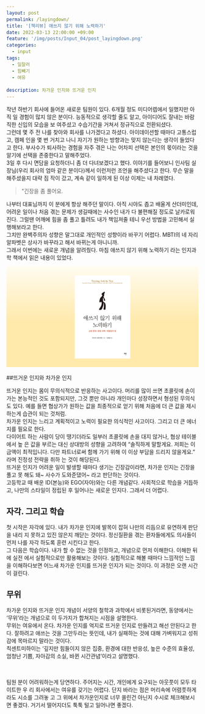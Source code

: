 ```yaml
---
layout: post
permalink: /layingdown/
title: '[책리뷰] 애쓰지 않기 위해 노력하기'
date: 2022-03-13 22:00:00 +09:00
feature: '/img/posts/Input_04/post_layingdown.png'
categories:
  - input
tags:
  - 일잘러
  - 힘빼기
  - 여유

description: 차가운 인지와 뜨거운 인지
---
```

작년 하반기 회사에 들어온 새로운 팀원이 있다. 6개월 정도 미디어렙에서 일했지만 아직 일 경험이 많지 않은 분이다. 능동적으로 생각할 줄도 알고, 아이디어도 잘내는 바람직한 신입의 모습을 보 여주셨고 수습기간을 거쳐서 정규직으로 전환되셨다.<br>
그런데 몇 주 전 나를 찾아와 회사를 나가겠다고 하셨다. 아이데이션할 때마다 고통스럽고, 캠페 인을 몇 번 거치고 나니 자기가 원하는 방향과는 맞지 않는다는 생각이 들었다고 한다. 부사수가 퇴사하는 경험을 자주 겪은 나는 어차피 선택은 본인의 몫이라는 것을 알기에 선택을 존중한다고 말해주었다.<br>
3일 후 다시 면담을 요청하더니 좀 더 다녀보겠다고 했다. 이야기를 들어보니 인사팀 실장님(우리 회사의 엄마 같은 분이다)께서 이런저런 조언을 해주셨다고 한다. 무슨 말을 해주셨을지 대략 짐 작이 갔고, 계속 같이 일하게 된 이상 이제는 내 차례였다.<br>

>"긴장을 좀 풀어요.

나부터 대표님까지 이 분에게 항상 해주던 말이다. 아직 시야도 좁고 배울게 산더미인데, 어려운 일이나 처음 겪는 문제가 생길때에는 사수인 내가 다 불편해질 정도로 날카로워진다. 그럴땐 어깨에 힘을 좀 풀고 틀려도 내가 책임져줄 테니 우선 방법을 고민해서 실행해보라고 한다.<br>
그치만 완벽주의자 성향은 말그대로 개인적인 성향이라 바꾸기 어렵다. MBTI의 네 자리 알파벳은 상사가 바꾸라고 해서 바뀌는게 아니니까.<br>
그래서 이번에는 새로운 개념을 알려줬다. 마침 애쓰지 않기 위해 노력하기 라는 인지과학 책에서 읽은 내용이 있었다.<br>

![애쓰지 않기위해 노력하기](/img/posts/input_04/bookcover.png)

##뜨거운 인지와 차가운 인지

뜨거운 인지는 몸이 무의식적으로 반응하는 사고이다. 머리를 많이 쓰면 초콜릿에 손이 가는 본능적인 것도 포함되지만, 그것 뿐만 아니라 개인마다 성장하면서 형성된 무의식도 있다. 예를 들면 협상가가 원하는 값을 최종적으로 얻기 위해 처음에 더 큰 값을 제시하는게 습관이 되는 것처럼.<br>
차가운 인지는 느리고 계획적이고 노력이 필요한 의식적인 사고이다. 그리고 더 큰 에너지를 필요로 한다.<br>
다이어트 하는 사람이 당이 땡기더라도 일부러 초콜릿에 손을 대지 않거나, 협상 테이블에서 높 은 값을 부르는 대신 상대방의 성향을 고려하여 “솔직하게 말할게요. 저희는 이 금액이 최적입니다. 다만 파트너로써 함께 가기 위해 이 이상 부담을 드리지 않을게요.” 라며 진정성 전략을 취하 는 것이 해당된다.<br>
뜨거운 인지가 어려운 일이 발생할 때마다 생기는 긴장감이라면, 차가운 인지는 긴장을 풀고 못 해도 돼~ 사수가 도와준댔어~ 라고 판단하는 것이다.<br>
고등학교 때 배운 ID(본능)와 EGO(자아)와는 다른 개념같다. 사회적으로 학습을 거듭하고, 나만의 스타일이 정립된 후 일어나는 새로운 인지다. 그래서 더 어렵다.<br>

## 자각. 그리고 학습

첫 시작은 자각에 있다. 내가 차가운 인지에 발목이 잡혀 나만의 리듬으로 유연하게 판단을 내리 지 못하고 있진 않은지 깨닫는 것이다. 정신질환을 겪는 환자들에게도 의사들이 먼저 나를 자각 하도록 훈련 시킨다고 한다.<br>
그 다음은 학습이다. 내가 할 수 없는 것을 인정하고, 개념으로 먼저 이해한다. 이해한 뒤에 실전 에서 실험적으로만 활용해보는 것이다. 실험적으로 해볼 때마다 느낌적인 느낌을 이해하다보면 어느새 차가운 인지를 뜨거운 인지가 되는 것이다. 이 과정은 오랜 시간이 걸린다.<br>

## 무위

차가운 인지와 뜨거운 인지 개념이 서양의 철학과 과학에서 비롯된거라면, 동양에서는 ‘무위’라는 개념으로 이 두가지가 합쳐지는 시점을 설명한다.<br>
무위는 여유에서 온다. 차가운 인지를 억지로 뜨거운 인지로 만들려고 해선 안된다고 한다. 잘하려고 애쓰는 것을 그만두라는 뜻인데, 내가 실패하는 것에 대해 가벼워지고 성취감에 목마르지 말라는 것이다.<br>
칙센트미하이는 ‘깊지만 힘들이지 않은 집중, 환경에 대한 반응성, 높은 수준의 효율성, 엄청난 기쁨, 자아감의 소실, 바뀐 시간관념’이라고 설명했다.<br><br><br>

팀원 분이 어려워하는게 당연하다. 주어지는 시간, 개인에게 요구되는 아웃풋이 모두 타이트한 우 리 회사에서는 여유를 갖기는 어렵다. 단지 바라는 점은 머리속에 어렴풋하게라도 시소를 그려놓 고 그 위에서 차가운인지로 너무 쏠린건 아닌지 수시로 체크해보시면 좋겠다. 거기서 떨어지더도 툭툭 털고 일어나면 좋겠다.

